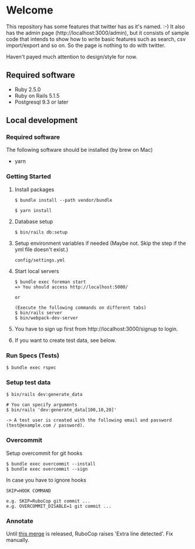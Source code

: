 # Welcome

This repository has some features that twitter has as it's named. :-)
It also has the admin page (http://localhost:3000/admin), but it consists of sample code that intends to show how to write basic features such as search, csv import/export and so on. So the page is nothing to do with twitter.

Haven't payed much attention to design/style for now.

## Required software

* Ruby 2.5.0
* Ruby on Rails 5.1.5
* Postgresql 9.3 or later

## Local development
### Required software

The following software should be installed (by brew on Mac)
* yarn

### Getting Started

1. Install packages
    ```
    $ bundle install --path vendor/bundle
    ```
    ```
    $ yarn install
    ```

2. Database setup
    ```
    $ bin/rails db:setup
    ```

3. Setup environment variables if needed (Maybe not. Skip the step if the yml file doesn't exist.)
    ```
    config/settings.yml
    ```

4. Start local servers
    ```
    $ bundle exec foreman start
    => You should access http://localhost:5000/

    or

    (Execute the following commands on different tabs)
    $ bin/rails server
    $ bin/webpack-dev-server
    ```

5. You have to sign up first from http://localhost:3000/signup to login.

6. If you want to create test data, see below.

### Run Specs (Tests)

```
$ bundle exec rspec
```

### Setup test data

```
$ bin/rails dev:generate_data

# You can specify arguments
$ bin/rails 'dev:generate_data[100,10,20]'

-> A test user is created with the following email and password (test@example.com / password).
```

### Overcommit

Setup overcommit for git hooks
```
$ bundle exec overcommit --install
$ bundle exec overcommit --sign
```

In case you have to ignore hooks
```
SKIP=HOOK COMMAND

e.g. SKIP=RuboCop git commit ...
e.g. OVERCOMMIT_DISABLE=1 git commit ...
```

### Annotate

Until [this merge](https://github.com/ctran/annotate_models/pull/491) is released,
RuboCop raises 'Extra line detected'. Fix manually.
